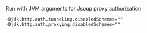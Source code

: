 Run with JVM arguments for Jsoup proxy authorization

```
-Djdk.http.auth.tunneling.disabledSchemes=""
-Djdk.http.auth.proxying.disabledSchemes=""
```
